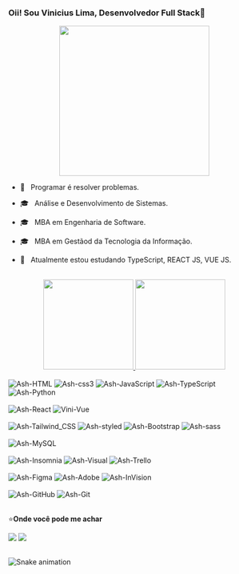 ### Oii! Sou Vinicius Lima, Desenvolvedor Full Stack👋

<div id="header" align="center">
  <img src="https://media.giphy.com/media/Y4ak9Ki2GZCbJxAnJD/giphy.gif" width="300"/>
</div>

- 🌼 &nbsp; Programar é resolver problemas.
- 🎓 &nbsp; Análise e Desenvolvimento de Sistemas.
- 🎓 &nbsp; MBA em Engenharia de Software.
- 🎓 &nbsp; MBA em Gestãod da Tecnologia da Informação.

- 🌱 &nbsp; Atualmente estou estudando TypeScript, REACT JS, VUE JS.


<div align="center">
  <br/>
  <a href="https://github.com/ViniciusLima7">
    <img height="180em" src="https://github-readme-stats.vercel.app/api?username=ViniciusLima7&show_icons=true&theme=rose_pine&include_all_commits=true&count_private=true"/>
    <img height="180em" src="https://github-readme-stats.vercel.app/api/top-langs/?username=ViniciusLima7&layout=compact&langs_count=7&theme=rose_pine"/>
  </a>
   <br/>
</div>
  
<div style="display: inline_block"><br>
   <img alt="Ash-HTML" src="https://img.shields.io/badge/HTML5-ff69b4?style=for-the-badge&logo=html5&logoColor=white" />
  <img alt="Ash-css3" src="https://img.shields.io/badge/CSS3-1572B6?style=for-the-badge&logo=css3&logoColor=white" />
  <img alt="Ash-JavaScript" src="https://img.shields.io/badge/JavaScript-F7DF1E?style=for-the-badge&logo=javascript&logoColor=white" />
  <img alt="Ash-TypeScript" src="https://img.shields.io/badge/TypeScript-007ACC?style=for-the-badge&logo=typescript&logoColor=white" />
  <img alt="Ash-Python" src="https://img.shields.io/badge/Python-3776AB?style=for-the-badge&logo=python&logoColor=white" />
</div>

<div style="display: inline_block"><br>
  <img alt="Ash-React" src="https://img.shields.io/badge/React-20232A?style=for-the-badge&logo=react&logoColor=61DAFB" />
  <img alt="Vini-Vue" src="https://img.shields.io/badge/-VUE-blueviolet" />
</div>

<div style="display: inline_block"><br>
  <img alt="Ash-Tailwind_CSS" src="https://img.shields.io/badge/Tailwind_CSS-38B2AC?style=for-the-badge&logo=tailwind-css&logoColor=white"/>
  <img alt="Ash-styled" src="https://img.shields.io/badge/styled--components-DB7093?style=for-the-badge&logo=styled-components&logoColor=white"/>
  <img alt="Ash-Bootstrap" src="https://img.shields.io/badge/Bootstrap-563D7C?style=for-the-badge&logo=bootstrap&logoColor=white" />
  <img alt="Ash-sass" src="https://img.shields.io/badge/Sass-CC6699?style=for-the-badge&logo=sass&logoColor=white" />
</div>

<div style="display: inline_block"><br>
   <img alt="Ash-MySQL" src="https://img.shields.io/badge/MySQL-00000F?style=for-the-badge&logo=mysql&logoColor=white" />
</div>

<div style="display: inline_block"><br>
  <img alt="Ash-Insomnia" src="https://img.shields.io/badge/-Insomnia-00000F?style=for-the-badge&logo=insomnia" />
  <img alt="Ash-Visual" src="https://img.shields.io/badge/-Visual%20Studio%20Code-00000F?style=for-the-badge&logo=visual-studio-code&logoColor=007ACC" />
  <img alt="Ash-Trello" src="https://img.shields.io/badge/Trello-0052CC?style=for-the-badge&logo=trello&logoColor=white" />
</div>

<div style="display: inline_block"><br>
  <img alt="Ash-Figma" src="https://img.shields.io/badge/Figma-F24E1E?style=for-the-badge&logo=figma&logoColor=white" />
  <img alt="Ash-Adobe" src="https://img.shields.io/badge/Adobe%20XD-470137?style=for-the-badge&logo=Adobe%20XD&logoColor=#FF61F6"/>
  <img alt="Ash-InVision" src="https://img.shields.io/badge/InVision-FF3366?style=for-the-badge&logo=InVision&logoColor=white"/>
</div>

<div style="display: inline_block"><br>
   <img alt="Ash-GitHub" src="https://img.shields.io/badge/-GitHub-00000F?style=for-the-badge&logo=github"/>
  <img alt="Ash-Git" src="https://img.shields.io/badge/-Git-00000F?style=for-the-badge&logo=git"/>
 
</div>

 <br/>
 
⭐**Onde você pode me achar**
  
  <div> 

  <a href="https://www.instagram.com/viniciuslima__7/" target="_blank"><img src="https://img.shields.io/badge/-Instagram-%23E4405F?style=for-the-badge&logo=instagram&logoColor=white" target="_blank"></a>
  <a href="https://www.linkedin.com/in/marcos-vinicius-lima/" target="_blank"><img src="https://img.shields.io/badge/-LinkedIn-%230077B5?style=for-the-badge&logo=linkedin&logoColor=white" target="_blank"></a> 
 
</div>

## 
  
<!-- https://dev.to/envoy_/150-badges-for-github-pnk -->
 ![Snake animation](https://github.com/ashley-nascimento/ashley-nascimento/blob/output/github-contribution-grid-snake.svg)

